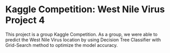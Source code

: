 # Kaggle Competition: West Nile Virus Project 4

This project is a group Kaggle Competition. As a group, we were able to predict the West Nile Virus location by using Decision Tree Classifier with Grid-Search method to optimize the model accuracy.
